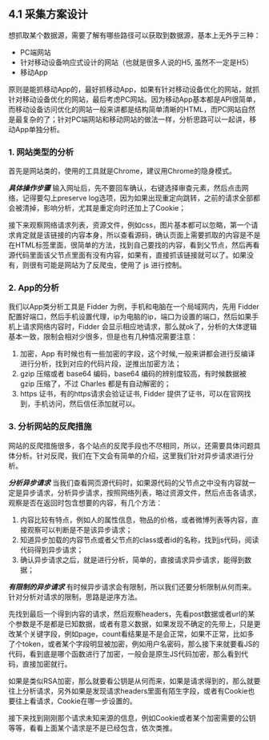 ## 4.1 采集方案设计

想抓取某个数据源，需要了解有哪些路径可以获取到数据源，基本上无外乎三种：

 - PC端网站
 - 针对移动设备响应式设计的网站（也就是很多人说的H5, 虽然不一定是H5）
 - 移动App

原则是能抓移动App的，最好抓移动App，如果有针对移动设备优化的网站，就抓针对移动设备优化的网站，最后考虑PC网站。因为移动App基本都是API很简单，而移动设备访问优化的网站一般来讲都是结构简单清晰的HTML，而PC网站自然是最复杂的了；针对PC端网站和移动网站的做法一样，分析思路可以一起讲，移动App单独分析。

### 1. 网站类型的分析
首先是网站类的，使用的工具就是Chrome，建议用Chrome的隐身模式。

***具体操作步骤***
输入网址后，先不要回车确认，右键选择审查元素，然后点击网络，记得要勾上preserve log选项，因为如果出现重定向跳转，之前的请求全部都会被清掉，影响分析，尤其是重定向时还加上了Cookie；

接下来观察网络请求列表，资源文件，例如css，图片基本都可以忽略，第一个请求肯定就是该链接的内容本身，所以查看源码，确认页面上需要抓取的内容是不是在HTML标签里面，很简单的方法，找到自己要找的内容，看到父节点，然后再看源代码里面该父节点里面有没有内容，如果有，直接抓该链接就可以了。如果没有，则很有可能是网站为了反爬虫，使用了 js 进行控制。

### 2. App的分析
我们以App类分析工具是 Fidder 为例，手机和电脑在一个局域网内，先用 Fidder 配置好端口，然后手机设置代理，ip为电脑的ip，端口为设置的端口，然后如果手机上请求网络内容时，Fidder 会显示相应地请求，那么就ok了，分析的大体逻辑基本一致，限制会相对少很多，但是也有几种情况需要注意：

 1. 加密，App 有时候也有一些加密的字段，这个时候,一般来讲都会进行反编译进行分析，找到对应的代码片段，逆推出加密方法；
 2. gzip 压缩或者 base64 编码，base64 编码的辨别度较高，有时候数据被 gzip 压缩了，不过 Charles 都是有自动解密的；
 3. https 证书，有的https请求会验证证书, Fidder 提供了证书，可以在官网找到，手机访问，然后信任添加就可以。

### 3. 分析网站的反爬措施
网站的反爬措施很多，各个站点的反爬手段也不尽相同，所以，还需要具体问题具体分析。针对反爬，我们在下文会有简单的介绍，这里我们针对异步请求进行分析。

***分析异步请求***
当我们查看网页源代码时，如果源代码的父节点之中没有内容就一定是异步请求，分析异步请求，按照网络列表，略过资源文件，然后点击各请求，观察是否在返回时包含想要的内容，有几个方法：

 1. 内容比较有特点，例如人的属性信息，物品的价格，或者微博列表等内容，直接观察可以判断是不是该异步请求；
 2. 知道异步加载的内容节点或者父节点的class或者id的名称，找到js代码，阅读代码得到异步请求；
 3. 确认异步请求之后，就是进行分析，简单的，直接请求异步请求，能得到数据；

***有限制的异步请求***
有时候异步请求会有限制，所以我们还要分析限制从何而来。针对分析对请求的限制，思路是逆序方法。

先找到最后一个得到内容的请求，然后观察headers，先看post数据或者url的某个参数是不是都是已知数据，或者有意义数据，如果发现不确定的先带上，只是更改某个关键字段，例如page，count看结果是不是会正常，如果不正常，比如多了个token，或者某个字段明显被加密，例如用户名密码，那么接下来就要看JS的代码，看到底是哪个函数进行了加密，一般会是原生JS代码加密，那么看到代码，直接加密就行。

如果是类似RSA加密，那么就要看公钥是从何而来，如果是请求得到的，那么就要往上分析请求，另外如果是发现请求headers里面有陌生字段，或者有Cookie也要往上看请求，Cookie在哪一步设置的。

接下来找到刚刚那个请求未知来源的信息，例如Cookie或者某个加密需要的公钥等等，看看上面某个请求是不是已经包含，依次类推。